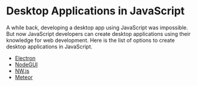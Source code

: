 # Desktop Applications in JavaScript
A while back, developing a desktop app using JavaScript was impossible. But now JavaScript developers can create desktop applications using their knowledge for web development. Here is the list of options to create desktop applications in JavaScript.

- [Electron](https://www.electronjs.org/)
- [NodeGUI](https://docs.nodegui.org/)
- [NW.js](https://nwjs.io/)
- [Meteor](https://www.meteor.com/)